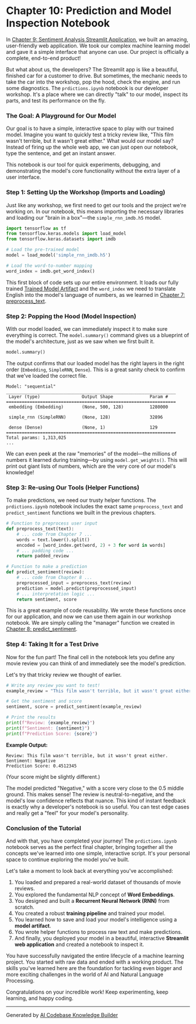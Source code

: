 # Chapter 10: Prediction and Model Inspection Notebook

In [Chapter 9: Sentiment Analysis Streamlit Application](09_sentiment_analysis_streamlit_application.md), we built an amazing, user-friendly web application. We took our complex machine learning model and gave it a simple interface that anyone can use. Our project is officially a complete, end-to-end product!

But what about us, the developers? The Streamlit app is like a beautiful, finished car for a customer to drive. But sometimes, the mechanic needs to take the car into the workshop, pop the hood, check the engine, and run some diagnostics. The `prdictions.ipynb` notebook is our developer workshop. It's a place where we can directly "talk" to our model, inspect its parts, and test its performance on the fly.

### The Goal: A Playground for Our Model

Our goal is to have a simple, interactive space to play with our trained model. Imagine you want to quickly test a tricky review like, "This film wasn't terrible, but it wasn't great either." What would our model say? Instead of firing up the whole web app, we can just open our notebook, type the sentence, and get an instant answer.

This notebook is our tool for quick experiments, debugging, and demonstrating the model's core functionality without the extra layer of a user interface.

### Step 1: Setting Up the Workshop (Imports and Loading)

Just like any workshop, we first need to get our tools and the project we're working on. In our notebook, this means importing the necessary libraries and loading our "brain in a box"—the `simple_rnn_imdb.h5` model.

```python
import tensorflow as tf
from tensorflow.keras.models import load_model
from tensorflow.keras.datasets import imdb

# Load the pre-trained model
model = load_model('simple_rnn_imdb.h5')

# Load the word-to-number mapping
word_index = imdb.get_word_index()
```
This first block of code sets up our entire environment. It loads our fully trained [Trained Model Artifact](06_trained_model_artifact.md) and the `word_index` we need to translate English into the model's language of numbers, as we learned in [Chapter 7: preprocess_text](07_preprocess_text.md).

### Step 2: Popping the Hood (Model Inspection)

With our model loaded, we can immediately inspect it to make sure everything is correct. The `model.summary()` command gives us a blueprint of the model's architecture, just as we saw when we first built it.

```python
model.summary()
```
The output confirms that our loaded model has the right layers in the right order (`Embedding`, `SimpleRNN`, `Dense`). This is a great sanity check to confirm that we've loaded the correct file.
```
Model: "sequential"
_________________________________________________________________
 Layer (type)                Output Shape              Param #   
=================================================================
 embedding (Embedding)       (None, 500, 128)          1280000   
                                                                 
 simple_rnn (SimpleRNN)      (None, 128)               32896     
                                                                 
 dense (Dense)               (None, 1)                 129       
=================================================================
Total params: 1,313,025
...
```
We can even peek at the raw "memories" of the model—the millions of numbers it learned during training—by using `model.get_weights()`. This will print out giant lists of numbers, which are the very core of our model's knowledge!

### Step 3: Re-using Our Tools (Helper Functions)

To make predictions, we need our trusty helper functions. The `prdictions.ipynb` notebook includes the exact same `preprocess_text` and `predict_sentiment` functions we built in the previous chapters.

```python
# Function to preprocess user input
def preprocess_text(text):
    # ... code from Chapter 7 ...
    words = text.lower().split()
    encoded = [word_index.get(word, 2) + 3 for word in words]
    # ... padding code ...
    return padded_review

# Function to make a prediction
def predict_sentiment(review):
    # ... code from Chapter 8 ...
    preprocessed_input = preprocess_text(review)
    prediction = model.predict(preprocessed_input)
    # ... interpretation logic ...
    return sentiment, score
```
This is a great example of code reusability. We wrote these functions once for our application, and now we can use them again in our workshop notebook. We are simply calling the "manager" function we created in [Chapter 8: predict_sentiment](08_predict_sentiment.md).

### Step 4: Taking It for a Test Drive

Now for the fun part! The final cell in the notebook lets you define any movie review you can think of and immediately see the model's prediction.

Let's try that tricky review we thought of earlier.

```python
# Write any review you want to test!
example_review = "This film wasn't terrible, but it wasn't great either."

# Get the sentiment and score
sentiment, score = predict_sentiment(example_review)

# Print the results
print(f"Review: {example_review}")
print(f"Sentiment: {sentiment}")
print(f"Prediction Score: {score}")
```
**Example Output:**
```
Review: This film wasn't terrible, but it wasn't great either.
Sentiment: Negative
Prediction Score: 0.4512345
```
(Your score might be slightly different.)

The model predicted "Negative," with a score very close to the 0.5 middle ground. This makes sense! The review is neutral-to-negative, and the model's low confidence reflects that nuance. This kind of instant feedback is exactly why a developer's notebook is so useful. You can test edge cases and really get a "feel" for your model's personality.

### Conclusion of the Tutorial

And with that, you have completed your journey! The `prdictions.ipynb` notebook serves as the perfect final chapter, bringing together all the concepts we've learned into one simple, interactive script. It's your personal space to continue exploring the model you've built.

Let's take a moment to look back at everything you've accomplished:
1.  You loaded and prepared a real-world dataset of thousands of movie reviews.
2.  You explored the fundamental NLP concept of **Word Embeddings**.
3.  You designed and built a **Recurrent Neural Network (RNN)** from scratch.
4.  You created a robust **training pipeline** and trained your model.
5.  You learned how to save and load your model's intelligence using a **model artifact**.
6.  You wrote helper functions to process raw text and make predictions.
7.  And finally, you deployed your model in a beautiful, interactive **Streamlit web application** and created a notebook to inspect it.

You have successfully navigated the entire lifecycle of a machine learning project. You started with raw data and ended with a working product. The skills you've learned here are the foundation for tackling even bigger and more exciting challenges in the world of AI and Natural Language Processing.

Congratulations on your incredible work! Keep experimenting, keep learning, and happy coding.

---

Generated by [AI Codebase Knowledge Builder](https://github.com/The-Pocket/Tutorial-Codebase-Knowledge)